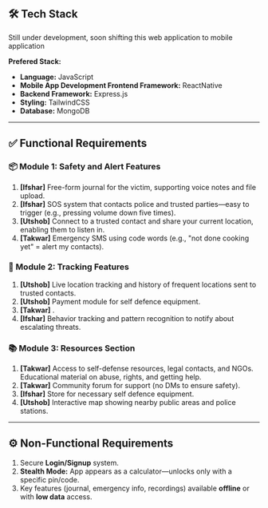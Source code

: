 ## 🛠 Tech Stack
Still under development, soon shifting this web application to mobile application

**Prefered Stack:**
- **Language:** JavaScript  
- **Mobile App Development Frontend Framework:** ReactNative 
- **Backend Framework:** Express.js  
- **Styling:** TailwindCSS  
- **Database:** MongoDB  

---

## ✅ Functional Requirements

### 📦 Module 1: Safety and Alert Features
1. **[Ifshar]** Free-form journal for the victim, supporting voice notes and file upload.  
2. **[Ifshar]** SOS system that contacts police and trusted parties—easy to trigger (e.g., pressing volume down five times).  
3. **[Utshob]** Connect to a trusted contact and share your current location, enabling them to listen in.  
4. **[Takwar]** Emergency SMS using code words (e.g., "not done cooking yet" = alert my contacts).  

### 📍 Module 2: Tracking Features
1. **[Utshob]** Live location tracking and history of frequent locations sent to trusted contacts.  
2. **[Utshob]** Payment module for self defence equipment.  
3. **[Takwar]** .  
4. **[Ifshar]** Behavior tracking and pattern recognition to notify about escalating threats.  

### 📚 Module 3: Resources Section
1. **[Takwar]** Access to self-defense resources, legal contacts, and NGOs. Educational material on abuse, rights, and getting help.  
2. **[Takwar]** Community forum for support (no DMs to ensure safety).  
3. **[Ifshar]** Store for necessary self defence equipment.  
4. **[Utshob]** Interactive map showing nearby public areas and police stations.  

---

## ⚙️ Non-Functional Requirements

1. Secure **Login/Signup** system.  
2. **Stealth Mode:** App appears as a calculator—unlocks only with a specific pin/code.  
3. Key features (journal, emergency info, recordings) available **offline** or with **low data** access.  
